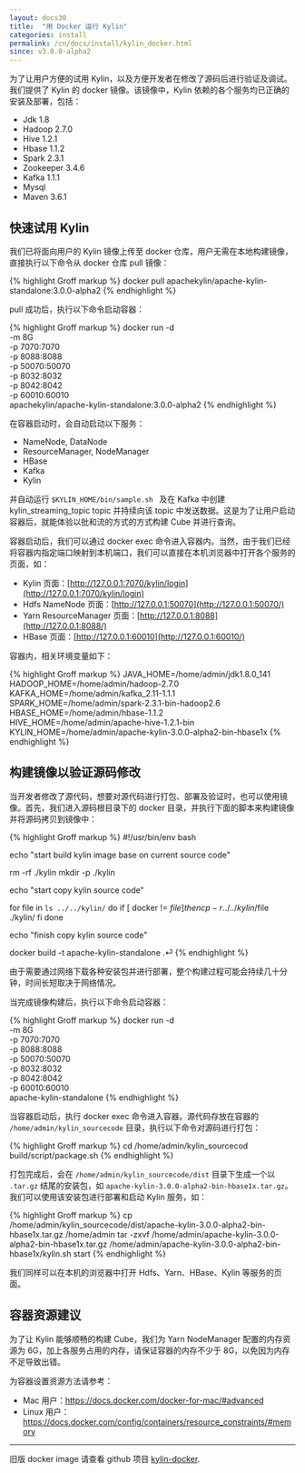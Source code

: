 ```yaml
---
layout: docs30
title:  "用 Docker 运行 Kylin"
categories: install
permalink: /cn/docs/install/kylin_docker.html
since: v3.0.0-alpha2
---
```


为了让用户方便的试用 Kylin，以及方便开发者在修改了源码后进行验证及调试。我们提供了 Kylin 的 docker 镜像。该镜像中，Kylin 依赖的各个服务均已正确的安装及部署，包括：

- Jdk 1.8
- Hadoop 2.7.0
- Hive 1.2.1
- Hbase 1.1.2
- Spark 2.3.1
- Zookeeper 3.4.6
- Kafka 1.1.1
- Mysql
- Maven 3.6.1

## 快速试用 Kylin

我们已将面向用户的 Kylin 镜像上传至 docker 仓库，用户无需在本地构建镜像，直接执行以下命令从 docker 仓库 pull 镜像：

{% highlight Groff markup %}
docker pull apachekylin/apache-kylin-standalone:3.0.0-alpha2
{% endhighlight %}

pull 成功后，执行以下命令启动容器：

{% highlight Groff markup %}
docker run -d \
-m 8G \
-p 7070:7070 \
-p 8088:8088 \
-p 50070:50070 \
-p 8032:8032 \
-p 8042:8042 \
-p 60010:60010 \
apachekylin/apache-kylin-standalone:3.0.0-alpha2
{% endhighlight %}

在容器启动时，会自动启动以下服务：

- NameNode, DataNode
- ResourceManager, NodeManager
- HBase
- Kafka
- Kylin

并自动运行 `$KYLIN_HOME/bin/sample.sh ` 及在 Kafka 中创建 kylin_streaming_topic topic 并持续向该 topic 中发送数据。这是为了让用户启动容器后，就能体验以批和流的方式的方式构建 Cube 并进行查询。

容器启动后，我们可以通过 docker exec 命令进入容器内。当然，由于我们已经将容器内指定端口映射到本机端口，我们可以直接在本机浏览器中打开各个服务的页面，如：

- Kylin 页面：[http://127.0.0.1:7070/kylin/login](http://127.0.0.1:7070/kylin/login)
- Hdfs NameNode 页面：[http://127.0.0.1:50070](http://127.0.0.1:50070/)
- Yarn ResourceManager 页面：[http://127.0.0.1:8088](http://127.0.0.1:8088/)
- HBase 页面：[http://127.0.0.1:60010](http://127.0.0.1:60010/)

容器内，相关环境变量如下：

{% highlight Groff markup %}
JAVA_HOME=/home/admin/jdk1.8.0_141
HADOOP_HOME=/home/admin/hadoop-2.7.0
KAFKA_HOME=/home/admin/kafka_2.11-1.1.1
SPARK_HOME=/home/admin/spark-2.3.1-bin-hadoop2.6
HBASE_HOME=/home/admin/hbase-1.1.2
HIVE_HOME=/home/admin/apache-hive-1.2.1-bin
KYLIN_HOME=/home/admin/apache-kylin-3.0.0-alpha2-bin-hbase1x
{% endhighlight %}

## 构建镜像以验证源码修改

当开发者修改了源代码，想要对源代码进行打包、部署及验证时，也可以使用镜像。首先，我们进入源码根目录下的 docker 目录，并执行下面的脚本来构建镜像并将源码拷贝到镜像中：

{% highlight Groff markup %}
#!/usr/bin/env bash

echo "start build kylin image base on current source code"

rm -rf ./kylin
mkdir -p ./kylin

echo "start copy kylin source code"

for file in `ls ../../kylin/`
do
    if [ docker != $file ]
    then
        cp -r ../../kylin/$file ./kylin/
    fi
done

echo "finish copy kylin source code"

docker build -t apache-kylin-standalone .⏎
{% endhighlight %}

由于需要通过网络下载各种安装包并进行部署，整个构建过程可能会持续几十分钟，时间长短取决于网络情况。

当完成镜像构建后，执行以下命令启动容器：

{% highlight Groff markup %}
docker run -d \
-m 8G \
-p 7070:7070 \
-p 8088:8088 \
-p 50070:50070 \
-p 8032:8032 \
-p 8042:8042 \
-p 60010:60010 \
apache-kylin-standalone
{% endhighlight %}

当容器启动后，执行 docker exec 命令进入容器。源代码存放在容器的 `/home/admin/kylin_sourcecode` 目录，执行以下命令对源码进行打包：

{% highlight Groff markup %}
cd /home/admin/kylin_sourcecod
build/script/package.sh
{% endhighlight %}

打包完成后，会在 `/home/admin/kylin_sourcecode/dist` 目录下生成一个以 `.tar.gz` 结尾的安装包，如 `apache-kylin-3.0.0-alpha2-bin-hbase1x.tar.gz`。我们可以使用该安装包进行部署和启动 Kylin 服务，如：

{% highlight Groff markup %}
cp /home/admin/kylin_sourcecode/dist/apache-kylin-3.0.0-alpha2-bin-hbase1x.tar.gz /home/admin
tar -zxvf /home/admin/apache-kylin-3.0.0-alpha2-bin-hbase1x.tar.gz
/home/admin/apache-kylin-3.0.0-alpha2-bin-hbase1x/kylin.sh start
{% endhighlight %}

我们同样可以在本机的浏览器中打开 Hdfs、Yarn、HBase、Kylin 等服务的页面。

## 容器资源建议

为了让 Kylin 能够顺畅的构建 Cube，我们为 Yarn NodeManager 配置的内存资源为 6G，加上各服务占用的内存，请保证容器的内存不少于 8G，以免因为内存不足导致出错。

为容器设置资源方法请参考：

- Mac 用户：<https://docs.docker.com/docker-for-mac/#advanced>
- Linux 用户：<https://docs.docker.com/config/containers/resource_constraints/#memory>

---

旧版 docker image 请查看 github 项目 [kylin-docker](https://github.com/Kyligence/kylin-docker/).